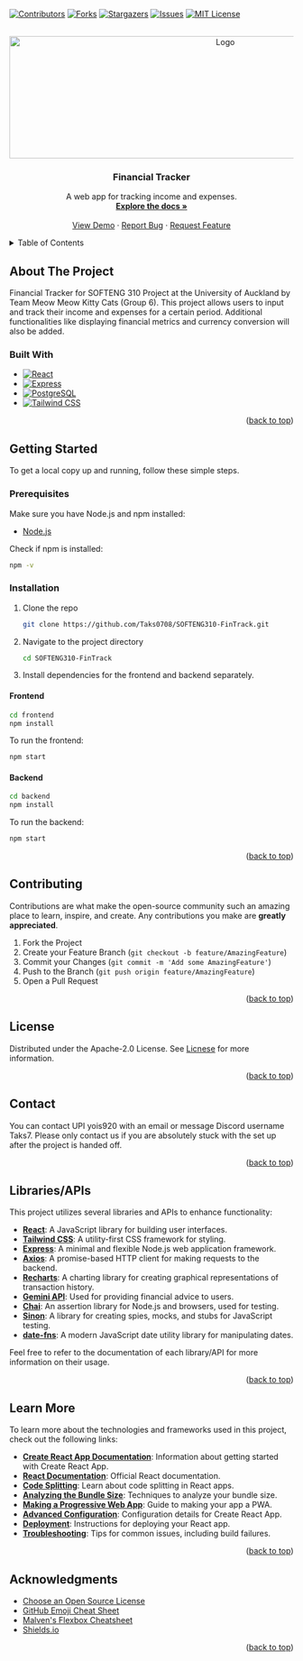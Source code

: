 <!-- Improved compatibility of back to top link -->
<a id="readme-top"></a>

<!-- PROJECT SHIELDS -->
[![Contributors][contributors-shield]][contributors-url]
[![Forks][forks-shield]][forks-url]
[![Stargazers][stars-shield]][stars-url]
[![Issues][issues-shield]][issues-url]
[![MIT License][license-shield]][license-url]

<!-- PROJECT LOGO -->
<br />
<div align="center">
  <a href="https://github.com/Taks0708/SOFTENG310-FinTrack">
    <img src="frontend\src\assets\images\FintrackLogo.png" alt="Logo" width="750" height="217"> 
  </a>

  <h3 align="center">Financial Tracker</h3>

  <p align="center">
    A web app for tracking income and expenses.
    <br />
    <a href="https://github.com/Taks0708/SOFTENG310-FinTrack"><strong>Explore the docs »</strong></a>
    <br />
    <br />
    <a href="https://github.com/Taks0708/SOFTENG310-FinTrack">View Demo</a>
    ·
    <a href="https://github.com/Taks0708/SOFTENG310-FinTrack/issues/new?labels=bug&template=bug-report---.md">Report Bug</a>
    ·
    <a href="https://github.com/Taks0708/SOFTENG310-FinTrack/issues/new?labels=enhancement&template=feature-request---.md">Request Feature</a>
  </p>
</div>

<!-- TABLE OF CONTENTS -->
<details>
  <summary>Table of Contents</summary>
  <ol>
    <li><a href="#about-the-project">About The Project</a></li>
    <li><a href="#getting-started">Getting Started</a></li>
    <li><a href="#usage">Usage</a></li>
    <li><a href="#contributing">Contributing</a></li>
    <li><a href="#license">License</a></li>
    <li><a href="#contact">Contact</a></li>
    <li><a href="#acknowledgments">Acknowledgments</a></li>
  </ol>
</details>

<!-- ABOUT THE PROJECT -->
## About The Project

Financial Tracker for SOFTENG 310 Project at the University of Auckland by Team Meow Meow Kitty Cats (Group 6). This project allows users to input and track their income and expenses for a certain period. Additional functionalities like displaying financial metrics and currency conversion will also be added.

### Built With
* [![React][React.js]][React-url]
* [![Express][Express.js]][Express-url]
* [![PostgreSQL][PostgreSQL.url]][PostgreSQL-url]
* [![Tailwind CSS][Tailwind.url]][Tailwind-url]

<p align="right">(<a href="#readme-top">back to top</a>)</p>

<!-- GETTING STARTED -->
## Getting Started

To get a local copy up and running, follow these simple steps.

### Prerequisites
Make sure you have Node.js and npm installed:
* [Node.js](https://nodejs.org/en/download/)

Check if npm is installed:
```bash
npm -v
```

### Installation

1. Clone the repo
   ```bash
   git clone https://github.com/Taks0708/SOFTENG310-FinTrack.git
   ```
2. Navigate to the project directory
   ```bash
   cd SOFTENG310-FinTrack
   ```
3. Install dependencies for the frontend and backend separately.

#### Frontend
```bash
cd frontend
npm install
```

To run the frontend:
```bash
npm start
```

#### Backend
```bash
cd backend
npm install
```

To run the backend:
```bash
npm start
```

<p align="right">(<a href="#readme-top">back to top</a>)</p>

<!-- CONTRIBUTING -->
## Contributing

Contributions are what make the open-source community such an amazing place to learn, inspire, and create. Any contributions you make are **greatly appreciated**.

1. Fork the Project
2. Create your Feature Branch (`git checkout -b feature/AmazingFeature`)
3. Commit your Changes (`git commit -m 'Add some AmazingFeature'`)
4. Push to the Branch (`git push origin feature/AmazingFeature`)
5. Open a Pull Request

<p align="right">(<a href="#readme-top">back to top</a>)</p>

<!-- LICENSE -->
## License

Distributed under the Apache-2.0 License. See [Licnese](license-url) for more information.

<p align="right">(<a href="#readme-top">back to top</a>)</p>

<!-- CONTACT -->
## Contact

You can contact UPI yois920 with an email or message Discord username Taks7. Please only contact us if you are absolutely stuck with the set up after the project is handed off.

<p align="right">(<a href="#readme-top">back to top</a>)</p>

<!-- Libraries/APIs -->
## Libraries/APIs

This project utilizes several libraries and APIs to enhance functionality:

* **[React](https://reactjs.org/)**: A JavaScript library for building user interfaces.
* **[Tailwind CSS](https://tailwindcss.com/)**: A utility-first CSS framework for styling.
* **[Express](https://expressjs.com/)**: A minimal and flexible Node.js web application framework.
* **[Axios](https://axios-http.com/docs/intro)**: A promise-based HTTP client for making requests to the backend.
* **[Recharts](https://recharts.org/en-US/)**: A charting library for creating graphical representations of transaction history.
* **[Gemini API](https://ai.google.dev/api?lang=node)**: Used for providing financial advice to users.
* **[Chai](https://www.chaijs.com/)**: An assertion library for Node.js and browsers, used for testing.
* **[Sinon](https://sinonjs.org/)**: A library for creating spies, mocks, and stubs for JavaScript testing.
* **[date-fns](https://date-fns.org/)**: A modern JavaScript date utility library for manipulating dates.

Feel free to refer to the documentation of each library/API for more information on their usage.

<p align="right">(<a href="#readme-top">back to top</a>)</p>


<!-- LEARN MORE -->
## Learn More

To learn more about the technologies and frameworks used in this project, check out the following links:

* **[Create React App Documentation](https://github.com/facebook/create-react-app)**: Information about getting started with Create React App.
* **[React Documentation](https://reactjs.org/docs/getting-started.html)**: Official React documentation.
* **[Code Splitting](https://facebook.github.io/create-react-app/docs/code-splitting)**: Learn about code splitting in React apps.
* **[Analyzing the Bundle Size](https://facebook.github.io/create-react-app/docs/analyzing-the-bundle-size)**: Techniques to analyze your bundle size.
* **[Making a Progressive Web App](https://facebook.github.io/create-react-app/docs/making-a-progressive-web-app)**: Guide to making your app a PWA.
* **[Advanced Configuration](https://facebook.github.io/create-react-app/docs/advanced-configuration)**: Configuration details for Create React App.
* **[Deployment](https://facebook.github.io/create-react-app/docs/deployment)**: Instructions for deploying your React app.
* **[Troubleshooting](https://facebook.github.io/create-react-app/docs/troubleshooting#npm-run-build-fails-to-minify)**: Tips for common issues, including build failures.

<p align="right">(<a href="#readme-top">back to top</a>)</p>


<!-- ACKNOWLEDGMENTS -->
## Acknowledgments

* [Choose an Open Source License](https://choosealicense.com)
* [GitHub Emoji Cheat Sheet](https://www.webpagefx.com/tools/emoji-cheat-sheet)
* [Malven's Flexbox Cheatsheet](https://flexbox.malven.co/)
* [Shields.io](https://shields.io)

<p align="right">(<a href="#readme-top">back to top</a>)</p>

<!-- MARKDOWN LINKS & IMAGES -->
[contributors-shield]: https://img.shields.io/github/contributors/Taks0708/SOFTENG310-FinTrack.svg?style=for-the-badge
[contributors-url]: https://github.com/Taks0708/SOFTENG310-FinTrack/graphs/contributors
[forks-shield]: https://img.shields.io/github/forks/Taks0708/SOFTENG310-FinTrack.svg?style=for-the-badge
[forks-url]: https://github.com/Taks0708/SOFTENG310-FinTrack/network/members
[stars-shield]: https://img.shields.io/github/stars/Taks0708/SOFTENG310-FinTrack.svg?style=for-the-badge
[stars-url]: https://github.com/Taks0708/SOFTENG310-FinTrack/stargazers
[issues-shield]: https://img.shields.io/github/issues/Taks0708/SOFTENG310-FinTrack.svg?style=for-the-badge
[issues-url]: https://github.com/Taks0708/SOFTENG310-FinTrack/issues
[license-shield]: https://img.shields.io/github/license/Taks0708/SOFTENG310-FinTrack.svg?style=for-the-badge
[license-url]: https://github.com/Taks0708/SOFTENG310-FinTrack/blob/master/LICENSE
[product-screenshot]: images/screenshot.png
[React.js]: https://img.shields.io/badge/React-20232A?style=for-the-badge&logo=react&logoColor=61DAFB
[React-url]: https://reactjs.org/
[Express.js]: https://img.shields.io/badge/Express-000000?style=for-the-badge&logo=express&logoColor=white
[Express-url]: https://expressjs.com/
[PostgreSQL.url]: https://img.shields.io/badge/PostgreSQL-4169E1?style=for-the-badge&logo=postgresql&logoColor=white
[PostgreSQL-url]: https://www.postgresql.org/
[Tailwind.url]: https://img.shields.io/badge/TailwindCSS-06B6D4?style=for-the-badge&logo=tailwind-css&logoColor=white
[Tailwind-url]: https://tailwindcss.com/